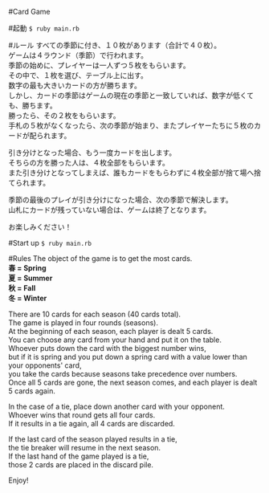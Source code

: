 #Card Game

#起動
`$ ruby main.rb`

#ルール
すべての季節に付き、１０枚があります（合計で４０枚）。<br/>
ゲームは４ラウンド（季節）で行われます。<br/>
季節の始めに、プレイヤーは一人ずつ５枚をもらいます。<br/>
その中で、１枚を選び、テーブル上に出す。<br/>
数字の最も大きいカードの方が勝ちます。<br/>
しかし、カードの季節はゲームの現在の季節と一致していれば、数字が低くても、勝ちます。<br/>
勝ったら、その２枚をもらいます。<br/>
手札の５枚がなくなったら、次の季節が始まり、またプレイヤーたちに５枚のカードが配られます。<br/>

引き分けとなった場合、もう一度カードを出します。<br/>
そちらの方を勝った人は、４枚全部をもらいます。<br/>
また引き分けとなってしまえば、誰もカードをもらわずに４枚全部が捨て場へ捨てられます。<br/>

季節の最後のプレイが引き分けになった場合、次の季節で解決します。<br/>
山札にカードが残っていない場合は、ゲームは終了となります。<br/>

お楽しみください！

#Start up
`$ ruby main.rb`

#Rules
The object of the game is to get the most cards.<br/>
<strong>春 = Spring</strong><br/>
<strong>夏 = Summer</strong><br/>
<strong>秋 = Fall</strong><br/>
<strong>冬 = Winter</strong><br/>

There are 10 cards for each season (40 cards total).<br/>
The game is played in four rounds (seasons).<br/>
At the beginning of each season, each player is dealt 5 cards.<br/>
You can choose any card from your hand and put it on the table.<br/>
Whoever puts down the card with the biggest number wins,<br/>
but if it is spring and you put down a spring card with a value lower than your opponents' card,<br/>
you take the cards because seasons take precedence over numbers.<br/>
Once all 5 cards are gone, the next season comes, and each player is dealt 5 cards again.<br/>

In the case of a tie, place down another card with your opponent.<br/>
Whoever wins that round gets all four cards.<br/>
If it results in a tie again, all 4 cards are discarded.<br/>

If the last card of the season played results in a tie,<br/>
the tie breaker will resume in the next season.<br/>
If the last hand of the game played is a tie,<br/>
those 2 cards are placed in the discard pile.<br/>

Enjoy!
